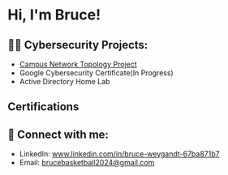 <h1>Hi, I'm Bruce! 

<h2>👨‍💻 Cybersecurity Projects:</h2>

- [Campus Network Topology Project](https://github.com/Bruce637485/Network-Topology-Project/tree/main)
- Google Cybersecurity Certificate(In Progress)
- Active Directory Home Lab
 
<h2>Certifications</h2>

<h2> 🤳 Connect with me:</h2>

- LinkedIn: www.linkedin.com/in/bruce-weygandt-67ba871b7
- Email: brucebasketball2024@gmail.com

<!--
**joshmadakor1/joshmadakor1** is a ✨ _special_ ✨ repository because its `README.md` (this file) appears on your GitHub profile.

Here are some ideas to get you started:

- 🔭 I’m currently working on ...
- 🌱 I’m currently learning ...
- 👯 I’m looking to collaborate on ...
- 🤔 I’m looking for help with ...
- 💬 Ask me about ...
- 📫 How to reach me: ...
- 😄 Pronouns: ...
- ⚡ Fun fact: ...
-->
